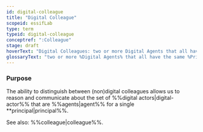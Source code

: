 ```yaml
---
id: digital-colleague
title: "Digital Colleague"
scopeid: essifLab
type: term
typeid: digital-colleague
conceptref: ":Colleague"
stage: draft
hoverText: "Digital Colleagues: two or more Digital Agents that all have the same Principal (i.e. Party on whose behalf they exeucte Actions)."
glossaryText: "two or more %Digital Agents% that all have the same %Principal% (i.e. %Party% on whose behalf they exeucte %Actions%)."
---
```


### Purpose
The ability to distinguish between (non)digital colleagues allows us to reason and communicate about the set of %%digital actors|digital-actor%% that are %%agents|agent%% for a single **principal|principal%%.

See also: %%colleague|colleague%%.
